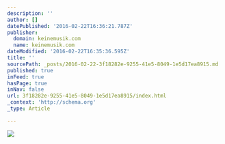 ```yaml
---
description: ''
author: []
datePublished: '2016-02-22T16:36:21.787Z'
publisher:
  domain: keinemusik.com
  name: keinemusik.com
dateModified: '2016-02-22T16:35:36.595Z'
title: ''
sourcePath: _posts/2016-02-22-3f18282e-9255-41e5-8049-1e5d17ea8915.md
published: true
inFeed: true
hasPage: true
inNav: false
url: 3f18282e-9255-41e5-8049-1e5d17ea8915/index.html
_context: 'http://schema.org'
_type: Article

---
```

![](http://keinemusik.com/wp-content/uploads/2016/02/2016-03-16-keinemusik-mmw-miami-flyer-fullres.jpg)